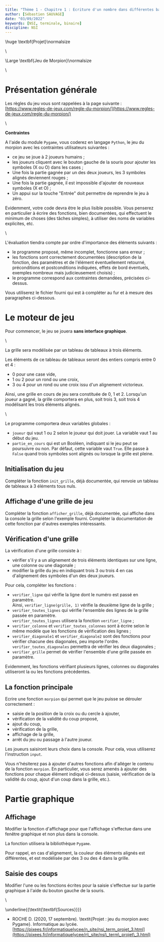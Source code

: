 ```yaml
---
title: "Thème 1 - Chapitre 1 : Ecriture d'un nombre dans différentes bases"
author: [Sébastien SAUVAGE]
date: "03/09/2022"
keywords: [NSI, terminale, binaire]
discipline: NSI
---
```


\huge \textbf{Projet}\normalsize  

\ 

\Large \textbf{Jeu de Morpion}\normalsize  

\   

# Présentation générale
Les règles du jeu vous sont rappelées à la page suivante : [https://www.regles-de-jeux.com/regle-du-morpion/](https://www.regles-de-jeux.com/regle-du-morpion/)  

\   

**Contraintes**  

A l'aide du module `Pygame`, vous coderez en langage `Python`, le jeu du morpion avec les contraintes utilisateurs suivantes :  

- ce jeu se joue à 2 joueurs humains ;
- les joueurs cliquent avec le bouton gauche de la souris pour ajouter les symboles (X ou O) dans les cases ;
- Une fois la partie gagnée par un des deux joueurs, les 3 symboles alignés deviennent rouges ;
- Une fois la partie gagnée, il est impossible d'ajouter de nouveaux symboles (X et O) ;
- Un appui sur la touche "Entrée" doit permettre de reprendre le jeu à zéro.

Evidemment, votre code devra être le plus lisible possible. Vous penserez en particulier à écrire des fonctions, bien documentées, qui effectuent le minimum de choses (des tâches simples), à utiliser des noms de variables explicites, etc.  

\   

L'évaluation tiendra compte par ordre d'importance des éléments suivants :  

- le programme proposé, même incomplet, fonctionne sans erreur ;
- les fonctions sont correctement documentées (description de la fonction, des paramètres et de l'élément éventuellement retourné, préconditions et postconditions indiquées, effets de bord éventuels, exemples nombreux mais judicieusement choisis) ;
- le programme correspond aux contraintes demandées, précisées ci-dessus.

Vous utiliserez le fichier fourni qui est à compléter au fur et à mesure des paragraphes ci-dessous.  

# Le moteur de jeu
Pour commencer, le jeu se jouera **sans interface graphique**.  

\   

La grille sera modélisée par un tableau de tableaux à trois éléments.  

Les éléments de ce tableau de tableaux seront des entiers compris entre 0 et 4 :  

- 0 pour une case vide,
- 1 ou 2 pour un rond ou une croix,
- 3 ou 4 pour un rond ou une croix issu d'un alignement victorieux.

Ainsi, une grille en cours de jeu sera constituée de 0, 1 et 2. Lorsqu'un joueur a gagné, la grille comportera en plus, soit trois 3, soit trois 4 modélisant les trois éléments alignés.  

\   

Le programme comportera deux variables globales :  

- `joueur` qui vaut 1 ou 2 selon le joueur qui doit jouer. La variable vaut 1 au début du jeu.
- `partie_en_cours` qui est un Booléen, indiquant si le jeu peut se poursuivre ou non. Par défaut, cette variable vaut `True`. Elle passe à `False` quand trois symboles sont alignés ou lorsque la grille est pleine.

## Initialisation du jeu
Compléter la fonction `init_grille`, déjà documentée, qui renvoie un tableau de tableaux à 3 éléments tous nuls.  

## Affichage d'une grille de jeu
Compléter la fonction `afficher_grille`, déjà documentée, qui affiche dans la console la grille selon l'exemple fourni.  Compléter la documentation de cette fonction par d'autres exemples intéressants.  

## Vérification d'une grille
La vérification d'une grille consiste à :  

- vérifier s'il y a un alignement de trois éléments identiques sur une ligne, une colonne ou une diagonale ;
- modifier la grille du jeu en indiquant trois 3 ou trois 4 en cas d'alignement des symboles d'un des deux joueurs.

Pour cela, compléter les fonctions :  

- `verifier_ligne` qui vérifie la ligne dont le numéro est passé en paramètre.  
Ainsi, `verifier_ligne(grille, 1)` vérifie la deuxième ligne de la grille ;
- `verifier_toutes_lignes` qui vérifie l'ensemble des lignes de la grille passée en paramètre.  
`verifier_toutes_lignes` utilisera la fonction `verifier_ligne` ;
- `verifier_colonne` et `verifier_toutes_colonnes` sont à écrire selon le même modèle que les fonctions de vérification des lignes ;
- `verifier_diagonale1` et `verifier_diagonale2` sont des fonctions pour vérifier chacune des diagonales, peu importe l'ordre.  
`verifier_toutes_diagonales` permettra de vérifier les deux diagonales ;
- `verifier_grille` permet de vérifier l'ensemble d'une grille passée en paramètre.

Evidemment, les fonctions vérifiant plusieurs lignes, colonnes ou diagonales utiliseront la ou les fonctions précédentes.  

## La fonction principale
Ecrire une fonction `morpion` qui permet que le jeu puisse se dérouler correctement :  

- saisie de la position de la croix ou du cercle à ajouter,
- vérification de la validité du coup proposé,
- ajout du coup,
- vérification de la grille,
- affichage de la grille,
- arrêt du jeu ou passage à l'autre joueur.

Les joueurs saisiront leurs choix dans la console. Pour cela, vous utiliserez l'instruction `input`.  

Vous n'hésiterez pas à ajouter d'autres fonctions afin d'alléger le contenu de la fonction `morpion`. En particulier, vous serez amenés à ajouter des fonctions pour chaque élément indiqué ci-dessus (saisie, vérification de la validité du coup, ajout d'un coup dans la grille, etc.).  

# Partie graphique
## Affichage
Modifier la fonction d'affichage pour que l'affichage s'effectue dans une fenêtre graphique et non plus dans la console.  

La fonction utilisera la bibliothèque `Pygame`.  

Pour rappel, en cas d'alignement, la couleur des éléments alignés est différentes, et est modélisée par des 3 ou des 4 dans la grille.  

## Saisie des coups
Modifier l'une ou les fonctions écrites pour la saisie s'effectue sur la partie graphique à l'aide du bouton gauche de la souris.

\   

\underline{{\textit{\textbf{Sources}}}}  

- ROCHE D. (2020, 17 septembre). \textit{Projet : jeu du morpion avec Pygame}. Informatique au lycée. [https://pixees.fr/informatiquelycee/n_site/nsi_term_projet_3.html](https://pixees.fr/informatiquelycee/n\_site/nsi\_term\_projet\_3.html)
